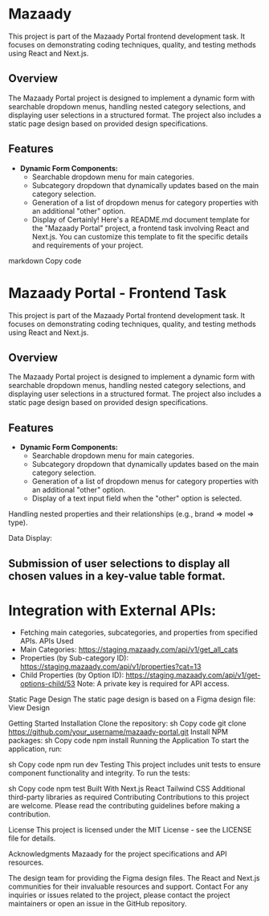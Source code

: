 # Mazaady

This project is part of the Mazaady Portal frontend development task. It focuses on demonstrating coding techniques, quality, and testing methods using React and Next.js.

## Overview

The Mazaady Portal project is designed to implement a dynamic form with searchable dropdown menus, handling nested category selections, and displaying user selections in a structured format. The project also includes a static page design based on provided design specifications.

## Features

- **Dynamic Form Components:**
  - Searchable dropdown menu for main categories.
  - Subcategory dropdown that dynamically updates based on the main category selection.
  - Generation of a list of dropdown menus for category properties with an additional "other" option.
  - Display of
Certainly! Here's a README.md document template for the "Mazaady Portal" project, a frontend task involving React and Next.js. You can customize this template to fit the specific details and requirements of your project.

markdown
Copy code
# Mazaady Portal - Frontend Task

This project is part of the Mazaady Portal frontend development task. It focuses on demonstrating coding techniques, quality, and testing methods using React and Next.js.

## Overview

The Mazaady Portal project is designed to implement a dynamic form with searchable dropdown menus, handling nested category selections, and displaying user selections in a structured format. The project also includes a static page design based on provided design specifications.

## Features

- **Dynamic Form Components:**
  - Searchable dropdown menu for main categories.
  - Subcategory dropdown that dynamically updates based on the main category selection.
  - Generation of a list of dropdown menus for category properties with an additional "other" option.
  - Display of
a text input field when the "other" option is selected.

Handling nested properties and their relationships (e.g., brand => model => type).

Data Display:

## Submission of user selections to display all chosen values in a key-value table format.
# Integration with External APIs:

- Fetching main categories, subcategories, and properties from specified APIs.
APIs Used
- Main Categories: https://staging.mazaady.com/api/v1/get_all_cats
- Properties (by Sub-category ID): https://staging.mazaady.com/api/v1/properties?cat=13
- Child Properties (by Option ID): https://staging.mazaady.com/api/v1/get-options-child/53
Note: A private key is required for API access.

Static Page Design
The static page design is based on a Figma design file:
View Design

Getting Started
Installation
Clone the repository:
sh
Copy code
git clone https://github.com/your_username/mazaady-portal.git
Install NPM packages:
sh
Copy code
npm install
Running the Application
To start the application, run:

sh
Copy code
npm run dev
Testing
This project includes unit tests to ensure component functionality and integrity. To run the tests:

sh
Copy code
npm test
Built With
Next.js
React
Tailwind CSS
Additional third-party libraries as required
Contributing
Contributions to this project are welcome. Please read the contributing guidelines before making a contribution.

License
This project is licensed under the MIT License - see the LICENSE file for details.

Acknowledgments
Mazaady for the project specifications and
API resources.

The design team for providing the Figma design files.
The React and Next.js communities for their invaluable resources and support.
Contact
For any inquiries or issues related to the project, please contact the project maintainers or open an issue in the GitHub repository.
